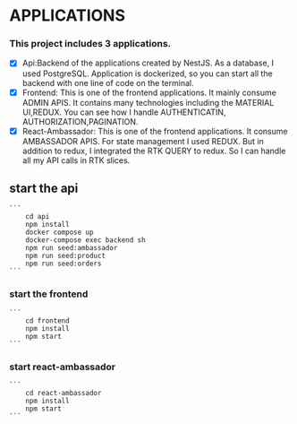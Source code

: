 # APPLICATIONS

### This project includes 3 applications.

- [x] Api:Backend of the applications created by NestJS. As a database, I used PostgreSQL. Application is dockerized, so you can start all the backend with one line of code on the terminal.
- [x] Frontend: This is one of the frontend applications. It mainly consume ADMIN APIS. It contains many technologies including the MATERIAL UI,REDUX. You can see how I handle AUTHENTICATIN, AUTHORIZATION,PAGINATION.
- [x] React-Ambassador: This is one of the frontend applications. It consume AMBASSADOR APIS. For state management I used REDUX. But in addition to redux, I integrated the RTK QUERY to redux. So I can handle all my API calls in RTK slices.

## start the api

    ```
        cd api
        npm install
        docker compose up
        docker-compose exec backend sh
        npm run seed:ambassador
        npm run seed:product
        npm run seed:orders
    ```

### start the frontend

    ```
        cd frontend
        npm install
        npm start
    ```

### start react-ambassador

    ```
        cd react-ambassador
        npm install
        npm start
    ```

